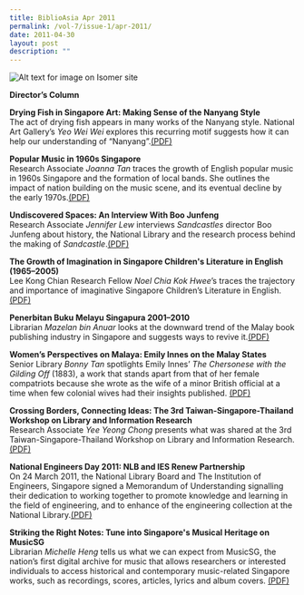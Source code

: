 ```yaml
---
title: BiblioAsia Apr 2011
permalink: /vol-7/issue-1/apr-2011/
date: 2011-04-30
layout: post
description: ""
---
```

![Alt text for image on Isomer site](/images/covers/ba7-1.jpg)

**Director’s Column**

**Drying Fish in Singapore Art: Making Sense of the Nanyang Style** <br>
The act of drying fish appears in many works of the Nanyang style. National Art Gallery’s *Yeo Wei Wei* explores this recurring motif suggests how it can help our understanding of “Nanyang”.[(PDF)](/files/pdf/vol-7/issue-1/v7-issue1_DryingFish.pdf)

**Popular Music in 1960s Singapore** <br>
Research Associate *Joanna Tan* traces the growth of English popular music in 1960s Singapore and the formation of local bands. She outlines the impact of nation building on the music scene, and its eventual decline by the early 1970s.[(PDF)](/files/pdf/vol-7/issue-1/v7-issue1_PopularMusic.pdf)

**Undiscovered Spaces: An Interview With Boo Junfeng** <br>
Research Associate *Jennifer Lew* interviews *Sandcastles* director Boo Junfeng about history, the National Library and the research process behind the making of *Sandcastle*.[(PDF)](/files/pdf/vol-7/issue-1/v7-issue1_UndiscoveredSpaces.pdf)

**The Growth of Imagination in Singapore Children's Literature in English (1965–2005)** <br>
Lee Kong Chian Research Fellow *Noel Chia Kok Hwee*’s traces the trajectory and importance of imaginative Singapore Children’s Literature in English. [(PDF)](/files/pdf/vol-7/issue-1/v7-issue1_ChildrenLiterature.pdf)

**Penerbitan Buku Melayu Singapura 2001–2010** <br>
Librarian *Mazelan bin Anuar* looks at the downward trend of the Malay book publishing industry in Singapore and suggests ways to revive it.[(PDF)](/files/pdf/vol-7/issue-1/v7-issue1_BukuMelayu.pdf)

**Women’s Perspectives on Malaya: Emily Innes on the Malay States** <br>Senior Library *Bonny Tan* spotlights Emily Innes’ *The Chersonese with the Gilding Off* (1883), a work that stands apart from that of her female compatriots because she wrote as the wife of a minor British official at a time when few colonial wives had their insights published. [(PDF)](/files/pdf/vol-7/issue-1/v7-issue1_EmilyInnes.pdf)

**Crossing Borders, Connecting Ideas: The 3rd Taiwan-Singapore-Thailand Workshop on Library and Information Research**<br>
Research Associate *Yee Yeong Chong* presents what was shared at the 3rd Taiwan-Singapore-Thailand Workshop on Library and Information Research. [(PDF)](/files/pdf/vol-7/issue-1/v7-issue1_CrossingBorders.pdf)

**National Engineers Day 2011: NLB and IES Renew Partnership** <br>
On 24 March 2011, the National Library Board and The Institution of Engineers, Singapore signed a Memorandum of Understanding signalling their dedication to working together to promote knowledge and learning in the field of engineering, and to enhance of the engineering collection at the National Library.[(PDF)](/files/pdf/vol-7/issue-1/v7-issue1_NLBIESPartnership.pdf)

**Striking the Right Notes: Tune into Singapore's Musical Heritage on MusicSG** <br>
Librarian *Michelle Heng* tells us what we can expect from MusicSG, the nation’s first digital archive for music that allows researchers or interested individuals to access historical and contemporary music-related Singapore works, such as recordings, scores, articles, lyrics and album covers. [(PDF)](/files/pdf/vol-7/issue-1/v7-issue1_MusicalHeritage.pdf)